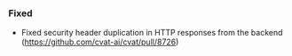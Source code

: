 ### Fixed

- Fixed security header duplication in HTTP responses from the backend
  (<https://github.com/cvat-ai/cvat/pull/8726>)
